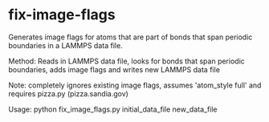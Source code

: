 # fix-image-flags
Generates image flags for atoms that are part of bonds that span periodic boundaries in a LAMMPS data file. 

Method: Reads in LAMMPS data file, looks for bonds that span periodic boundaries, adds image flags and writes new LAMMPS data file

Note: completely ignores existing image flags, assumes 'atom_style full' and requires pizza.py (pizza.sandia.gov)

Usage: python fix_image_flags.py initial_data_file new_data_file
